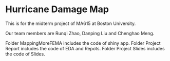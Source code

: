# Hurricane Damage Map
This is for the midterm project of MA615 at Boston University.

Our team members are Runqi Zhao, Danping Liu and Chenghao Meng.

Folder MappingMoreFEMA includes the code of shiny app.
Folder Project Report includes the code of EDA and Repots.
Folder Project Slides includes the code of Slides.
